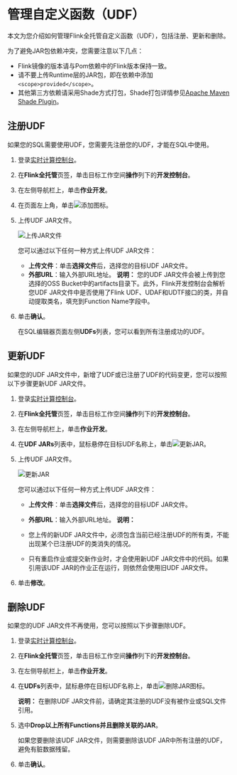 # 管理自定义函数（UDF）

本文为您介绍如何管理Flink全托管自定义函数（UDF），包括注册、更新和删除。

为了避免JAR包依赖冲突，您需要注意以下几点：

-   Flink镜像的版本请与Pom依赖中的Flink版本保持一致。
-   请不要上传Runtime层的JAR包，即在依赖中添加`<scope>provided</scope>`。
-   其他第三方依赖请采用Shade方式打包，Shade打包详情参见[Apache Maven Shade Plugin](https://maven.apache.org/plugins/maven-shade-plugin/index.html)。

## 注册UDF

如果您的SQL需要使用UDF，您需要先注册您的UDF，才能在SQL中使用。

1.  登录[实时计算控制台](https://realtime-compute.console.aliyun.com/console/cell?spm=a2c4g.11186623.2.16.1a8023a9J8TiPV)。

2.  在**Flink全托管**页签，单击目标工作空间**操作**列下的**开发控制台**。

3.  在左侧导航栏上，单击**作业开发**。

4.  在页面左上角，单击![添加](https://static-aliyun-doc.oss-accelerate.aliyuncs.com/assets/img/zh-CN/5957179951/p164575.png)图标。

5.  上传UDF JAR文件。

    ![上传JAR文件](https://static-aliyun-doc.oss-accelerate.aliyuncs.com/assets/img/zh-CN/0160160161/p133485.png)

    您可以通过以下任何一种方式上传UDF JAR文件：

    -   **上传文件**：单击**选择文件**后，选择您的目标UDF JAR文件。
    -   **外部URL**：输入外部URL地址。
    **说明：** 您的UDF JAR文件会被上传到您选择的OSS Bucket中的artifacts目录下。此外，Flink开发控制台会解析您UDF JAR文件中是否使用了Flink UDF、UDAF和UDTF接口的类，并自动提取类名，填充到Function Name字段中。

6.  单击**确认**。

    在SQL编辑器页面左侧**UDFs**列表，您可以看到所有注册成功的UDF。


## 更新UDF

如果您的UDF JAR文件中，新增了UDF或已注册了UDF的代码变更，您可以按照以下步骤更新UDF JAR文件。

1.  登录[实时计算控制台](https://realtime-compute.console.aliyun.com/console/cell?spm=a2c4g.11186623.2.16.1a8023a9J8TiPV)。

2.  在**Flink全托管**页签，单击目标工作空间**操作**列下的**开发控制台**。

3.  在左侧导航栏上，单击**作业开发**。

4.  在**UDF JARs**列表中，鼠标悬停在目标UDF名称上，单击![更新JAR](https://static-aliyun-doc.oss-accelerate.aliyuncs.com/assets/img/zh-CN/5957179951/p164582.png)。

5.  上传UDF JAR文件。

    ![更新JAR](https://static-aliyun-doc.oss-accelerate.aliyuncs.com/assets/img/zh-CN/0396574161/p224239.png)

    您可以通过以下任何一种方式上传UDF JAR文件：

    -   **上传文件**：单击**选择文件**后，选择您的目标UDF JAR文件。
    -   **外部URL**：输入外部URL地址。
    **说明：**

    -   您上传的新UDF JAR文件中，必须包含当前已经注册UDF的所有类，不能出现某个已注册UDF的类消失的情况。
    -   只有重启作业或提交新作业时，才会使用新UDF JAR文件中的代码。如果引用该UDF JAR的作业正在运行，则依然会使用旧UDF JAR文件。
6.  单击**修改**。


## 删除UDF

如果您的UDF JAR文件不再使用，您可以按照以下步骤删除UDF。

1.  登录[实时计算控制台](https://realtime-compute.console.aliyun.com/console/cell?spm=a2c4g.11186623.2.16.1a8023a9J8TiPV)。

2.  在**Flink全托管**页签，单击目标工作空间**操作**列下的**开发控制台**。

3.  在左侧导航栏上，单击**作业开发**。

4.  在**UDFs**列表中，鼠标悬停在目标UDF名称上，单击![删除JAR](https://static-aliyun-doc.oss-accelerate.aliyuncs.com/assets/img/zh-CN/5957179951/p164586.png)图标。

    **说明：** 在删除UDF JAR文件前，请确定其注册的UDF没有被作业或SQL文件引用。

5.  选中**Drop以上所有Functions并且删除关联的JAR**。

    如果您要删除该UDF JAR文件，则需要删除该UDF JAR中所有注册的UDF，避免有脏数据残留。

6.  单击**确认**。


